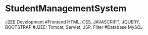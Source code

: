 # StudentManagementSystem
J2EE Development
#Frontend
HTML, CSS, JAVASCRIPT, JQUERY, BOOTSTRAP
#J2EE:
Tomcat, Servlet, JSP, Filter
#Database
MySQL
